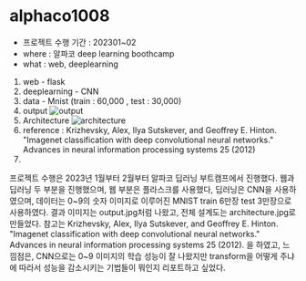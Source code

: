 # alphaco1008

- 프로젝트 수행 기간 : 202301~02
- where : 알파코 deep learning boothcamp
- what : web, deeplearning

 1. web - flask
 2. deeplearning - CNN
 3. data - Mnist (train : 60,000 , test : 30,000)
 4. output
    ![output](https://github.com/user-attachments/assets/9b043b3b-3b65-4c55-a9a5-32f065d7d2b9)
 5. Architecture
     ![architecture](https://github.com/user-attachments/assets/1033721d-eb2c-46a5-89a7-0e40572b049d)
 6. reference : Krizhevsky, Alex, Ilya Sutskever, and Geoffrey E. Hinton. "Imagenet classification with deep convolutional neural networks." Advances in neural information processing systems 25 (2012)
 7. 


 프로젝트 수행은 2023년 1월부터 2월부터 알파코 딥러닝 부트캠프에서 진행했다. 웹과 딥러닝 두 부분을 진행했으며, 웹 부분은 플라스크를 사용했다, 딥러닝은 CNN을 사용하였으며, 데이터는 0~9의 숫자 이미지로 이루어진 MNIST train 6만장 test 3만장으로 사용하였다. 결과 이미지는 output.jpg처럼 나왔고, 전체 설계도는 architecture.jpg로 만들었다. 참고는 Krizhevsky, Alex, Ilya Sutskever, and Geoffrey E. Hinton. "Imagenet classification with deep convolutional neural networks." Advances in neural information processing systems 25 (2012). 을 하였고, 느낌점은, CNN으로는 0~9 이미지의 학습 성능이 잘 나왔지만 transform을 어떻게 주냐에 따라서 성능을 감소시키는 기법들이 뭐인지 리포트하고 싶었다.
